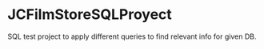 # JCFilmStoreSQLProyect
SQL test project to apply different queries to find relevant info for given DB.
